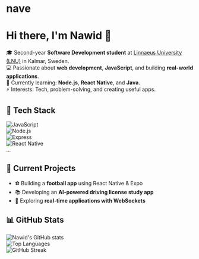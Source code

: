 # nave
# Hi there, I'm Nawid 👋

🎓 Second-year **Software Development student** at [Linnaeus University (LNU)](https://lnu.se/) in Kalmar, Sweden.  
💻 Passionate about **web development**, **JavaScript**, and building **real-world applications**.  
🌱 Currently learning: **Node.js**, **React Native**, and **Java**.  
⚡ Interests: Tech, problem-solving, and creating useful apps.  

## 🔧 Tech Stack
![JavaScript](https://img.shields.io/badge/-JavaScript-F7DF1E?style=flat&logo=javascript&logoColor=000)  
![Node.js](https://img.shields.io/badge/-Node.js-339933?style=flat&logo=node.js&logoColor=fff)  
![Express](https://img.shields.io/badge/-Express-000000?style=flat&logo=express&logoColor=fff)  
![React Native](https://img.shields.io/badge/-React%20Native-61DAFB?style=flat&logo=react&logoColor=000)  
...


## 📌 Current Projects
- ⚽ Building a **football app** using React Native & Expo  
- 📚 Developing an **AI-powered driving license study app**  
- 🔧 Exploring **real-time applications with WebSockets**  


## 📊 GitHub Stats
![Nawid's GitHub stats](https://github-readme-stats.vercel.app/api?username=YourUsername&show_icons=true&theme=tokyonight)  
![Top Languages](https://github-readme-stats.vercel.app/api/top-langs/?username=YourUsername&layout=compact&theme=tokyonight)  
![GitHub Streak](https://github-readme-streak-stats.herokuapp.com/?user=YourUsername&theme=tokyonight)  




